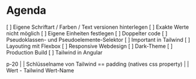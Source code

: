# Agenda

[ ] Eigene Schriftart / Farben / Text versionen hinterlegen
[ ] Exakte Werte nicht möglich
[ ] Eigene Einheiten festlegen
[ ] Doppelter code
[ ] Pseudoklassen- und Pseudoelemente-Selektor
[ ] Important in Tailwind
[ ] Layouting mit Flexbox
[ ] Responsive Webdesign
[ ] Dark-Theme
[ ] Production Build
[ ] Tailwind in Angular


p-20
|  |
Schlüsselname von Tailwind
== padding (natives css property)
   |
   |
   Wert - Tailwind Wert-Name

